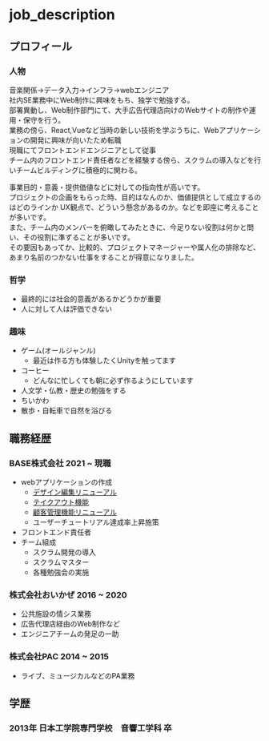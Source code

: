# job_description

## プロフィール

### 人物
音楽関係→データ入力→インフラ→webエンジニア  
社内SE業務中にWeb制作に興味をもち、独学で勉強する。  
部署異動し、Web制作部門にて、大手広告代理店向けのWebサイトの制作や運用・保守を行う。  
業務の傍ら、React,Vueなど当時の新しい技術を学ぶうちに、Webアプリケーションの開発に興味が向いたため転職
<br>
現職にてフロントエンドエンジニアとして従事  
チーム内のフロントエンド責任者などを経験する傍ら、スクラムの導入などを行いチームビルディングに積極的に関わる。  

事業目的・意義・提供価値などに対しての指向性が高いです。  
プロジェクトの企画をもらった時、目的はなんのか、価値提供として成立するのはどのラインか
UX観点で、どういう懸念があるのか。などを即座に考えることが多いです。  
また、チーム内のメンバーを俯瞰してみたときに、今足りない役割は何かと問い、その役割に準ずることが多いです。  
その要因もあってか、比較的、プロジェクトマネージャーや属人化の排除など、あまり名前のつかない仕事をすることが得意になりました。  

### 哲学
- 最終的には社会的意義があるかどうかが重要
- 人に対して人は評価できない

### 趣味
- ゲーム(オールジャンル)
  - 最近は作る方も体験したくUnityを触ってます
- コーヒー
  - どんなに忙しくても朝に必ず作るようにしています
- 人文学・仏教・歴史の勉強をする
- ちいかわ
- 散歩・自転車で自然を浴びる



## 職務経歴

### BASE株式会社 2021 ~ 現職
- webアプリケーションの作成
  - [デザイン編集リニューアル](https://binc.jp/press-room/news/press-release/pr_20201015)
  - [テイクアウト機能](https://baseu.jp/15390)
  - [顧客管理機能リニューアル](https://baseu.jp/22769)
  - ユーザーチュートリアル達成率上昇施策
- フロントエンド責任者
- チーム組成
  - スクラム開発の導入
  - スクラムマスター
  - 各種勉強会の実施

### 株式会社おいかぜ 2016 ~ 2020
- 公共施設の情シス業務
- 広告代理店経由のWeb制作など
- エンジニアチームの発足の一助


### 株式会社PAC  2014 ~ 2015
- ライブ、ミュージカルなどのPA業務

## 学歴
### 2013年 日本工学院専門学校　音響工学科 卒 
